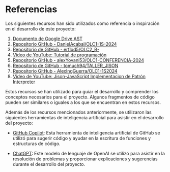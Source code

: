 # Referencias

Los siguientes recursos han sido utilizados como referencia o inspiración en el desarrollo de este proyecto:

1. [Documento de Google Drive AST](https://drive.google.com/file/d/1TAUcFrEez5MIj0JGRuGZ5qRf1ifYxNqm/view)
2. [Repositorio GitHub - DanielAcabal/OLC1-1S-2024](https://github.com/DanielAcabal/OLC1-1S-2024/tree/main/Clase%208)
3. [Repositorio de GitHub - erflod5/OLC2_B-](https://github.com/erflod5/OLC2_B-/blob/master/Olmeca/src)
4. [Video de YouTube: Tutorial de programación](https://www.youtube.com/watch?v=ttwXOApnSc8&list=PL0UtcftvIfQffu9u8PmDWIaDpET4Td_F_&index=7)
5. [Repositorio GitHub - alexYovani53/OLC1-CONFERENCIA-2024](https://github.com/alexYovani53/OLC1-CONFERENCIA-2024)
6. [Repositorio de GitHub - tomuch94/TALLER_JISON](https://github.com/tomuch94/TALLER_JISON/tree/master)
7. [Repositorio GitHub - AlexIngGuerra/OLC1-1S2024](https://github.com/AlexIngGuerra/OLC1-1S2024)
8. [Video de YouTube: Jison-JavaScript Implementacion de Patrón Interpreter](https://www.youtube.com/watch?v=_W33iKFbxbM&t=1005s)

Estos recursos se han utilizado para guiar el desarrollo y comprender los conceptos necesarios para el proyecto. Algunos fragmentos de código pueden ser similares o iguales a los que se encuentran en estos recursos.

Además de los recursos mencionados anteriormente, se utilizaron las siguientes herramientas de inteligencia artificial para asistir en el desarrollo del proyecto:

- [GitHub Copilot](https://copilot.github.com/): Esta herramienta de inteligencia artificial de GitHub se utilizó para sugerir código y ayudar en la escritura de funciones y estructuras de código.

- [ChatGPT](https://openai.com/research/chatgpt): Este modelo de lenguaje de OpenAI se utilizó para asistir en la resolución de problemas y proporcionar explicaciones y sugerencias durante el desarrollo del proyecto.